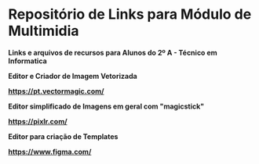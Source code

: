 # Repositório de Links para Módulo de Multimidia

**Links e arquivos de recursos para Alunos do 2º A - Técnico em Informatica**



**Editor e Criador de Imagem Vetorizada**

**https://pt.vectormagic.com/**


**Editor simplificado de Imagens em geral com "magicstick"**

**https://pixlr.com/**


**Editor para criação de Templates**

**https://www.figma.com/**

